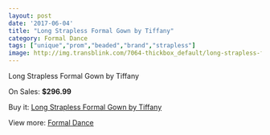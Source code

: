 ```yaml
---
layout: post
date: '2017-06-04'
title: "Long Strapless Formal Gown by Tiffany"
category: Formal Dance
tags: ["unique","prom","beaded","brand","strapless"]
image: http://img.transblink.com/7064-thickbox_default/long-strapless-formal-gown-by-tiffany.jpg
---
```

Long Strapless Formal Gown by Tiffany

On Sales: **$296.99**
<a href="https://www.transblink.com/en/formal-dance/2285-long-strapless-formal-gown-by-tiffany.html"><amp-img layout="responsive" width="600" height="600" src="//img.transblink.com/7064-thickbox_default/long-strapless-formal-gown-by-tiffany.jpg" alt="Long Strapless Formal Gown by Tiffany 0" /></a>
<a href="https://www.transblink.com/en/formal-dance/2285-long-strapless-formal-gown-by-tiffany.html"><amp-img layout="responsive" width="600" height="600" src="//img.transblink.com/7065-thickbox_default/long-strapless-formal-gown-by-tiffany.jpg" alt="Long Strapless Formal Gown by Tiffany 1" /></a>

Buy it: [Long Strapless Formal Gown by Tiffany](https://www.transblink.com/en/formal-dance/2285-long-strapless-formal-gown-by-tiffany.html "Long Strapless Formal Gown by Tiffany")

View more: [Formal Dance](https://www.transblink.com/en/6-formal-dance "Formal Dance")